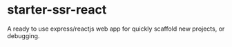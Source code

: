 # starter-ssr-react
A ready to use express/reactjs web app for quickly scaffold new projects, or debugging.
